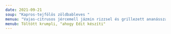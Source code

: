 ```yaml
---
date: 2021-09-21
soup: "Kapros-tejfölös zöldbableves "
menua: "Vajas-citrusos jércemell jázmin rizzsel és grillezett ananásszal "
menub: Töltött krumpli, "ahogy Edit készíti"
---
```

